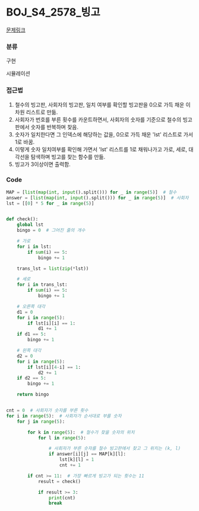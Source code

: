 # BOJ_S4_2578_빙고

[문제링크](https://www.acmicpc.net/problem/2578)


### 분류
구현

시뮬레이션


### 접근법
1. 철수의 빙고판, 사회자의 빙고판, 일치 여부를 확인할 빙고판을 0으로 가득 채운 이차원 리스트로 만듦.
2. 사회자가 번호를 부른 횟수를 카운트하면서, 사회자의 숫자를 기준으로 철수의 빙고판에서 숫자를 반복하며 찾음.
3. 숫자가 일치한다면 그 인덱스에 해당하는 값을, 0으로 가득 채운 'lst' 리스트로 가서 1로 바꿈.
4. 이렇게 숫자 일치여부를 확인해 가면서 'lst' 리스트를 1로 채워나가고 가로, 세로, 대각선을 탐색하며 빙고를 찾는 함수를 만듦.
5. 빙고가 3이상이면 출력함. 

### Code
```python
MAP = [list(map(int, input().split())) for _ in range(5)]  # 철수
answer = [list(map(int, input().split())) for _ in range(5)]  # 사회자
lst = [[0] * 5 for _ in range(5)]


def check():
    global lst
    bingo = 0  # 그어진 줄의 개수

    # 가로
    for i in lst:
        if sum(i) == 5:
            bingo += 1

    trans_lst = list(zip(*lst))

    # 세로
    for i in trans_lst:
        if sum(i) == 5:
            bingo += 1

    # 오른쪽 대각
    d1 = 0
    for i in range(5):
        if lst[i][i] == 1:
            d1 += 1
    if d1 == 5:
        bingo += 1

    # 왼쪽 대각
    d2 = 0
    for i in range(5):
        if lst[i][4-i] == 1:
            d2 += 1
    if d2 == 5:
        bingo += 1

    return bingo


cnt = 0  # 사회자가 숫자를 부른 횟수
for i in range(5):  # 사회자가 순서대로 부를 숫자
    for j in range(5):

        for k in range(5):  # 철수가 찾을 숫자의 위치
            for l in range(5):

                # 사회자가 부른 숫자를 철수 빙고판에서 찾고 그 위치는 (k, l)
                if answer[i][j] == MAP[k][l]:
                    lst[k][l] = 1
                    cnt += 1

        if cnt >= 11:  # 가장 빠르게 빙고가 되는 횟수는 11
            result = check()

            if result >= 3:
                print(cnt)
                break
```